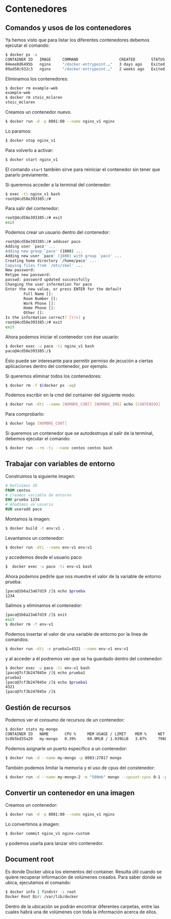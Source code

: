 # **Contenedores**

## **Comandos y usos de los contenedores**

Ya hemos visto que para listar los diferentes contenedores debemos ejecutar el comando:
```bash
$ docker ps -a
CONTAINER ID   IMAGE     COMMAND                  CREATED       STATUS                    PORTS     NAMES
04eee8d6495b   nginx     "/docker-entrypoint.…"   3 days ago    Exited (137) 3 days ago             stoic_mclaren
09ad58c932c3   nginx     "/docker-entrypoint.…"   2 weeks ago   Exited (0) 2 weeks ago              example-web
```
Eliminamos los contenedores:
```bash
$ docker rm example-web
example-web
$ docker rm stoic_mclaren
stoic_mclaren
```
Creamos un contenedor nuevo.
```bash
$ docker run -d -p 8081:80 --name nginx_v1 nginx
```
Lo paramos:
```bash
$ docker stop nginx_v1
```
Para volverlo a activar:
```bash
$ docker start nginx_v1
```
El comando `start` también sirve para reiniciar el contenedor sin tener que pararlo previamente.

Si queremos acceder a la terminal del contenedor:
```bash
$ exec -ti nginx_v1 bash
root@4cd58e393385:/#
```
Para salir del contenedor:
```bash
root@4cd58e393385:/# exit
exit
```
Podemos crear un usuario dentro del contenedor:
```bash
root@4cd58e393385:/# adduser paco
Adding user `paco' ...
Adding new group `paco' (1000) ...
Adding new user `paco' (1000) with group `paco' ...
Creating home directory `/home/paco' ...
Copying files from `/etc/skel' ...
New password: 
Retype new password:
passwd: password updated successfully
Changing the user information for paco
Enter the new value, or press ENTER for the default
        Full Name []:          
        Room Number []:
        Work Phone []:
        Home Phone []:
        Other []:
Is the information correct? [Y/n] y
root@4cd58e393385:/# exit
exit
```
Ahora podemos iniciar el contenedor con ése usuario:
```bash
$ docker exec -u paco -ti nginx_v1 bash
paco@4cd58e393385:/$ 
```
Ésto puede ser interesante para permitir permiso de jecución a ciertas aplicaciones dentro del contenedor, por ejemplo.

Si queremos eliminar todos los contenedores:
```bash
$ docker rm -f $(docker ps -aq)
```

Podemos escribir en la cmd del container del siguiente modo:
```bash
$ docker run -dti --name [NOMBRE_CONT] [NOMBRE_IMG] echo [CONTENIDO]
```
Para comprobarlo:
```bash
$ docker logs [NOMBRE_CONT]
```

Si queremos un contenedor que se autodestruya al salir de la terminal, debemos ejecutar el comando:
```bash
$ docker run --rm -ti --name centos centos bash
```
## **Trabajar con variables de entorno**
Construimos la siguiente imagen:
```dockerfile
# Definimos SO
FROM centos
# Creamos variable de entorno
ENV prueba 1234
# Añadimos un usuario
RUN useradd paco
```
Montamos la imagen:
```bash
$ docker build -t env:v1 .
```
Levantamos un contenedor:
```bash
$ docker run -dti --name env-v1 env:v1
```
y accedemos desde el usuario paco:
```bash
$  docker exec -u paco -ti env-v1 bash
```
Ahora podemos pedirle que nos muestre el valor de la variable de entorno prueba:
```bash
[paco@1b6a23a67d19 /]$ echo $prueba
1234
```
Salimos y eliminamos el contenedor:
```bash
[paco@1b6a23a67d19 /]$ exit
exit
$ docker rm -f env-v1
```
Podemos insertar el valor de una variable de entorno por la línea de comandos:
```bash
$ docker run -dti -e prueba1=4321 --name env-v1 env:v1
```
y al acceder a él podremos ver que se ha guardado dentro del contenedor:
```bash
$ docker exec -u paco -ti env-v1 bash
[paco@7cf3b247045e /]$ echo prueba1
prueba1
[paco@7cf3b247045e /]$ echo $prueba1
4321
[paco@7cf3b247045e /]$
```
## **Gestión de recursos**
Podemos ver el consumo de recursos de un contenedor:
```bash
$ docker stats my-mongo
CONTAINER ID   NAME       CPU %     MEM USAGE / LIMIT    MEM %     NET I/O     BLOCK I/O    PIDS
5c0b5bd35a20   my-mongo   0.39%     60.9MiB / 1.939GiB   3.07%     796B / 0B   0B / 229kB   33  
```
Podemos asignarle un puerto específico a un contenedor:
```bash
$ docker run -d --name my-mongo -p 8083:27017 mongo
```
También podemos limitar la memoria y el uso de cpus del constenedor:
```bash
$ docker run -d --name my-mongo-2 -m "500mb" mongo --cpuset-cpus 0-1 -p 8084:27017 mongo
```

## **Convertir un contenedor en una imagen**
Creamos un contenedor:
```bash
$ docker run -d -p 8081:80 --name nginx_v1 nginx
```

Lo convertimos a imagen:
```bash
$ docker commit nginx_v1 nginx-custom
```

y podemos usarla para lanzar otro contenedor.

## **Document root**
Es donde Docker ubica los elementos del container. Resulta útil cuando se quiere recuperar información de volúmenes creados.
Para saber donde se ubica, ejecutamos el comando:
```bash
$ docker info | findstr -i root
Docker Root Dir: /var/lib/docker
```
Dentro de la ubicación se podrán encontrar diferentes carpetas, entre las cuales habrá una de volúmenes con toda la información acerca de ellos.